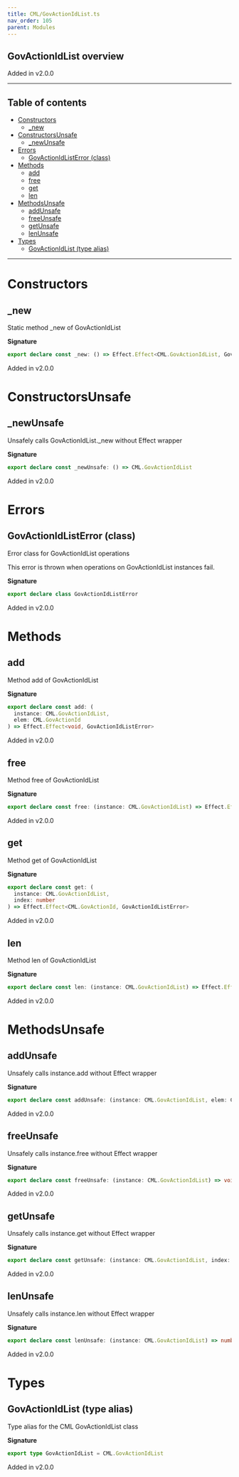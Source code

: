 ```yaml
---
title: CML/GovActionIdList.ts
nav_order: 105
parent: Modules
---
```


## GovActionIdList overview

Added in v2.0.0

---

<h2 class="text-delta">Table of contents</h2>

- [Constructors](#constructors)
  - [\_new](#_new)
- [ConstructorsUnsafe](#constructorsunsafe)
  - [\_newUnsafe](#_newunsafe)
- [Errors](#errors)
  - [GovActionIdListError (class)](#govactionidlisterror-class)
- [Methods](#methods)
  - [add](#add)
  - [free](#free)
  - [get](#get)
  - [len](#len)
- [MethodsUnsafe](#methodsunsafe)
  - [addUnsafe](#addunsafe)
  - [freeUnsafe](#freeunsafe)
  - [getUnsafe](#getunsafe)
  - [lenUnsafe](#lenunsafe)
- [Types](#types)
  - [GovActionIdList (type alias)](#govactionidlist-type-alias)

---

# Constructors

## \_new

Static method \_new of GovActionIdList

**Signature**

```ts
export declare const _new: () => Effect.Effect<CML.GovActionIdList, GovActionIdListError>
```

Added in v2.0.0

# ConstructorsUnsafe

## \_newUnsafe

Unsafely calls GovActionIdList.\_new without Effect wrapper

**Signature**

```ts
export declare const _newUnsafe: () => CML.GovActionIdList
```

Added in v2.0.0

# Errors

## GovActionIdListError (class)

Error class for GovActionIdList operations

This error is thrown when operations on GovActionIdList instances fail.

**Signature**

```ts
export declare class GovActionIdListError
```

Added in v2.0.0

# Methods

## add

Method add of GovActionIdList

**Signature**

```ts
export declare const add: (
  instance: CML.GovActionIdList,
  elem: CML.GovActionId
) => Effect.Effect<void, GovActionIdListError>
```

Added in v2.0.0

## free

Method free of GovActionIdList

**Signature**

```ts
export declare const free: (instance: CML.GovActionIdList) => Effect.Effect<void, GovActionIdListError>
```

Added in v2.0.0

## get

Method get of GovActionIdList

**Signature**

```ts
export declare const get: (
  instance: CML.GovActionIdList,
  index: number
) => Effect.Effect<CML.GovActionId, GovActionIdListError>
```

Added in v2.0.0

## len

Method len of GovActionIdList

**Signature**

```ts
export declare const len: (instance: CML.GovActionIdList) => Effect.Effect<number, GovActionIdListError>
```

Added in v2.0.0

# MethodsUnsafe

## addUnsafe

Unsafely calls instance.add without Effect wrapper

**Signature**

```ts
export declare const addUnsafe: (instance: CML.GovActionIdList, elem: CML.GovActionId) => void
```

Added in v2.0.0

## freeUnsafe

Unsafely calls instance.free without Effect wrapper

**Signature**

```ts
export declare const freeUnsafe: (instance: CML.GovActionIdList) => void
```

Added in v2.0.0

## getUnsafe

Unsafely calls instance.get without Effect wrapper

**Signature**

```ts
export declare const getUnsafe: (instance: CML.GovActionIdList, index: number) => CML.GovActionId
```

Added in v2.0.0

## lenUnsafe

Unsafely calls instance.len without Effect wrapper

**Signature**

```ts
export declare const lenUnsafe: (instance: CML.GovActionIdList) => number
```

Added in v2.0.0

# Types

## GovActionIdList (type alias)

Type alias for the CML GovActionIdList class

**Signature**

```ts
export type GovActionIdList = CML.GovActionIdList
```

Added in v2.0.0
